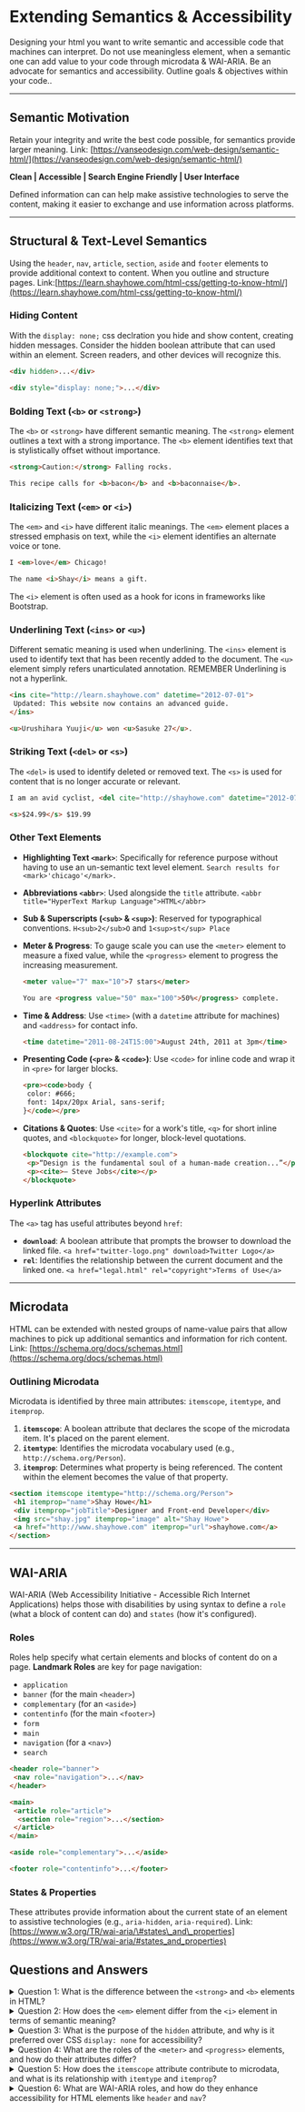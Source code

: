 # Extending Semantics & Accessibility

Designing your html you want to write semantic and accessible code that machines can interpret. Do not use meaningless element, when a semantic one can add value to your code through microdata & WAI-ARIA. Be an advocate for semantics and accessibility. Outline goals & objectives within your code..

-----

## Semantic Motivation

Retain your integrity and write the best code possible, for semantics provide larger meaning. Link: [https://vanseodesign.com/web-design/semantic-html/](https://vanseodesign.com/web-design/semantic-html/)

**Clean | Accessible | Search Engine Friendly | User Interface**

Defined information can can help make assistive technologies to serve the content, making it easier to exchange and use information across platforms.

-----

## Structural & Text-Level Semantics

Using the `header`, `nav`, `article`, `section`, `aside` and `footer` elements to provide additional context to content. When you outline and structure pages. Link:[https://learn.shayhowe.com/html-css/getting-to-know-html/](https://learn.shayhowe.com/html-css/getting-to-know-html/)

### Hiding Content

With the `display: none;` css declration you hide and show content, creating hidden messages. Consider the hidden boolean attribute that can used within an element. Screen readers, and other devices will recognize this.

```html
<div hidden>...</div>

<div style="display: none;">...</div>
```

### Bolding Text (`<b>` or `<strong>`)

The `<b>` or `<strong>` have different semantic meaning. The `<strong>` element outlines a text with a strong importance. The `<b>` element identifies text that is stylistically offset without importance.

```html
<strong>Caution:</strong> Falling rocks.

This recipe calls for <b>bacon</b> and <b>baconnaise</b>.
```

### Italicizing Text (`<em>` or `<i>`)

The `<em>` and `<i>` have different italic meanings. The `<em>` element places a stressed emphasis on text, while the `<i>` element identifies an alternate voice or tone.

```html
I <em>love</em> Chicago!

The name <i>Shay</i> means a gift.
```

The `<i>` element is often used as a hook for icons in frameworks like Bootstrap.

### Underlining Text (`<ins>` or `<u>`)

Different sematic meaning is used when underlining. The `<ins>` element is used to identify text that has been recently added to the document. The `<u>` element simply refers unarticulated annotation. REMEMBER Underlining is not a hyperlink.

```html
<ins cite="http://learn.shayhowe.com" datetime="2012-07-01">
 Updated: This website now contains an advanced guide.
</ins>

<u>Urushihara Yuuji</u> won <u>Sasuke 27</u>.
```

### Striking Text (`<del>` or `<s>`)

The `<del>` is used to identify deleted or removed text. The `<s>` is used for content that is no longer accurate or relevant.

```html
I am an avid cyclist, <del cite="http://shayhowe.com" datetime="2012-07-01">skateboarder</del> and designer.

<s>$24.99</s> $19.99
```

### Other Text Elements

  * **Highlighting Text `<mark>`**: Specifically for reference purpose without having to use an un-semantic text level element.
    `Search results for <mark>'chicago'</mark>.`

  * **Abbreviations `<abbr>`**: Used alongside the `title` attribute.
    `<abbr title="HyperText Markup Language">HTML</abbr>`

  * **Sub & Superscripts (`<sub>` & `<sup>`)**: Reserved for typographical conventions.
    `H<sub>2</sub>O` and `1<sup>st</sup> Place`

  * **Meter & Progress**: To gauge scale you can use the `<meter>` element to measure a fixed value, while the `<progress>` element to progress the increasing measurement.

    ```html
    <meter value="7" max="10">7 stars</meter>

    You are <progress value="50" max="100">50%</progress> complete.
    ```

  * **Time & Address**: Use `<time>` (with a `datetime` attribute for machines) and `<address>` for contact info.

    ```html
    <time datetime="2011-08-24T15:00">August 24th, 2011 at 3pm</time>
    ```

  * **Presenting Code (`<pre>` & `<code>`)**: Use `<code>` for inline code and wrap it in `<pre>` for larger blocks.

    ```html
    <pre><code>body {
     color: #666;
     font: 14px/20px Arial, sans-serif;
    }</code></pre>
    ```

  * **Citations & Quotes**: Use `<cite>` for a work's title, `<q>` for short inline quotes, and `<blockquote>` for longer, block-level quotations.

    ```html
    <blockquote cite="http://example.com">
     <p>“Design is the fundamental soul of a human-made creation...”</p>
     <p><cite>— Steve Jobs</cite></p>
    </blockquote>
    ```

### Hyperlink Attributes

The `<a>` tag has useful attributes beyond `href`:

  * **`download`**: A boolean attribute that prompts the browser to download the linked file.
    `<a href="twitter-logo.png" download>Twitter Logo</a>`
  * **`rel`**: Identifies the relationship between the current document and the linked one.
    `<a href="legal.html" rel="copyright">Terms of Use</a>`

-----

## Microdata

HTML can be extended with nested groups of name-value pairs that allow machines to pick up additional semantics and information for rich content.
Link: [https://schema.org/docs/schemas.html](https://schema.org/docs/schemas.html)

### Outlining Microdata

Microdata is identified by three main attributes: `itemscope`, `itemtype`, and `itemprop`.

1.  **`itemscope`**: A boolean attribute that declares the scope of the microdata item. It's placed on the parent element.
2.  **`itemtype`**: Identifies the microdata vocabulary used (e.g., `http://schema.org/Person`).
3.  **`itemprop`**: Determines what property is being referenced. The content within the element becomes the value of that property.

<!-- end list -->

```html
<section itemscope itemtype="http://schema.org/Person">
 <h1 itemprop="name">Shay Howe</h1>
 <div itemprop="jobTitle">Designer and Front-end Developer</div>
 <img src="shay.jpg" itemprop="image" alt="Shay Howe">
 <a href="http://www.shayhowe.com" itemprop="url">shayhowe.com</a>
</section>
```

-----

## WAI-ARIA

WAI-ARIA (Web Accessibility Initiative - Accessible Rich Internet Applications) helps those with disabilities by using syntax to define a `role` (what a block of content can do) and `states` (how it's configured).

### Roles

Roles help specify what certain elements and blocks of content do on a page. **Landmark Roles** are key for page navigation:

  * `application`
  * `banner` (for the main `<header>`)
  * `complementary` (for an `<aside>`)
  * `contentinfo` (for the main `<footer>`)
  * `form`
  * `main`
  * `navigation` (for a `<nav>`)
  * `search`

<!-- end list -->

```html
<header role="banner">
 <nav role="navigation">...</nav>
</header>

<main>
 <article role="article">
  <section role="region">...</section>
 </article>
</main>

<aside role="complementary">...</aside>

<footer role="contentinfo">...</footer>
```

### States & Properties

These attributes provide information about the current state of an element to assistive technologies (e.g., `aria-hidden`, `aria-required`).
Link: [https://www.w3.org/TR/wai-aria/\#states\_and\_properties](https://www.w3.org/TR/wai-aria/#states_and_properties)


## Questions and Answers

<details>
<summary>Question 1: What is the difference between the <code>&lt;strong&gt;</code> and <code>&lt;b&gt;</code> elements in HTML?</summary>
<p>The <code>&lt;strong&gt;</code> element indicates text with strong importance, typically rendered in bold, emphasizing its significance. The <code>&lt;b&gt;</code> element is used for text that is stylistically offset, also typically bold, but without conveying importance, such as for visual distinction.</p>
</details>

<details>
<summary>Question 2: How does the <code>&lt;em&gt;</code> element differ from the <code>&lt;i&gt;</code> element in terms of semantic meaning?</summary>
<p>The <code>&lt;em&gt;</code> element places stressed emphasis on text, indicating importance or urgency, typically rendered in italics. The <code>&lt;i&gt;</code> element identifies text in an alternate voice or tone, such as foreign words or names, also italicized, but without implying emphasis.</p>
</details>

<details>
<summary>Question 3: What is the purpose of the <code>hidden</code> attribute, and why is it preferred over CSS <code>display: none</code> for accessibility?</summary>
<p>The <code>hidden</code> attribute is a boolean attribute that hides an element from all users, including screen readers, ensuring it is not interpreted by assistive technologies. It is preferred over CSS <code>display: none</code> because it is a semantic HTML attribute that explicitly communicates the hidden state to all devices and assistive technologies, improving accessibility.</p>
</details>

<details>
<summary>Question 4: What are the roles of the <code>&lt;meter&gt;</code> and <code>&lt;progress&gt;</code> elements, and how do their attributes differ?</summary>
<p>The <code>&lt;meter&gt;</code> element measures a fixed value within a defined range, using attributes like <code>min</code>, <code>max</code>, <code>low</code>, <code>high</code>, <code>optimum</code>, and <code>value</code> to represent static measurements. The <code>&lt;progress&gt;</code> element indicates the completion progress of a task, using <code>value</code> and <code>max</code> attributes to show how much has been completed relative to the total.</p>
</details>

<details>
<summary>Question 5: How does the <code>itemscope</code> attribute contribute to microdata, and what is its relationship with <code>itemtype</code> and <code>itemprop</code>?</summary>
<p>The <code>itemscope</code> attribute declares the scope of a microdata item, marking the parent element containing related microdata. The <code>itemtype</code> attribute specifies the microdata vocabulary (e.g., from Schema.org), defining the type of item, such as Person or Event. The <code>itemprop</code> attribute identifies specific properties within the scope, with the element’s content or attributes (e.g., <code>href</code>, <code>src</code>) providing the property’s value.</p>
</details>

<details>
<summary>Question 6: What are WAI-ARIA roles, and how do they enhance accessibility for HTML elements like <code>header</code> and <code>nav</code>?</summary>
<p>WAI-ARIA roles define the purpose or behavior of elements (e.g., <code>banner</code> for header, <code>navigation</code> for nav), enhancing accessibility by providing additional context to assistive technologies. They help screen readers and other tools understand the structure and functionality of content, especially for dynamic or complex interfaces, ensuring better navigation and interaction for users with disabilities.</p>
</details>

